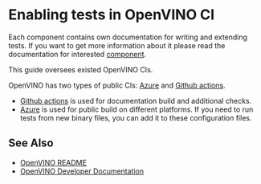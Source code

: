 # Enabling tests in OpenVINO CI

Each component contains own documentation for writing and extending tests.
If you want to get more information about it please read the documentation for interested [component](../../src/README.md).

This guide oversees existed OpenVINO CIs.

OpenVINO has two types of public CIs: [Azure](../../.ci/azure) and [Github actions](../../.github/workflows).

 * [Github actions](../../.github/workflows) is used for documentation build and additional checks.
 * [Azure](../../.ci/azure) is used for public build on different platforms. If you need to run tests from new binary files, you can add it to these configuration files.

## See Also

 * [OpenVINO README](../../README.md)
 * [OpenVINO Developer Documentation](./index.md)
